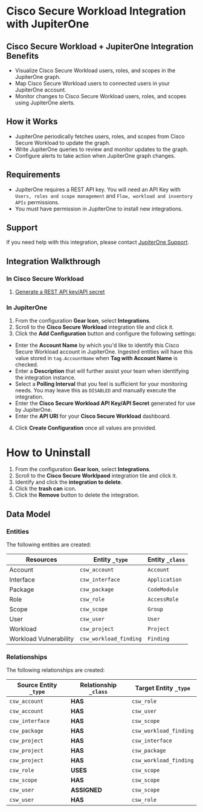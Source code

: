 # Cisco Secure Workload Integration with JupiterOne

## Cisco Secure Workload + JupiterOne Integration Benefits

- Visualize Cisco Secure Workload users, roles, and scopes in the JupiterOne
  graph.
- Map Cisco Secure Workload users to connected users in your JupiterOne account.
- Monitor changes to Cisco Secure Workload users, roles, and scopes using
  JupiterOne alerts.

## How it Works

- JupiterOne periodically fetches users, roles, and scopes from Cisco Secure
  Workload to update the graph.
- Write JupiterOne queries to review and monitor updates to the graph.
- Configure alerts to take action when JupiterOne graph changes.

## Requirements

- JupiterOne requires a REST API key. You will need an API Key with
  `Users, roles and scope management` and `Flow, workload and inventory APIs`
  permissions.
- You must have permission in JupiterOne to install new integrations.

## Support

If you need help with this integration, please contact
[JupiterOne Support](https://support.jupiterone.io).

## Integration Walkthrough

### In Cisco Secure Workload

1. [Generate a REST API key/API secret](https://www.cisco.com/c/en/us/td/docs/security/workload_security/secure_workload/openapi/csw_openapi_pointer.html)

### In JupiterOne

1. From the configuration **Gear Icon**, select **Integrations**.
2. Scroll to the **Cisco Secure Workload** integration tile and click it.
3. Click the **Add Configuration** button and configure the following settings:

- Enter the **Account Name** by which you'd like to identify this Cisco Secure
  Workload account in JupiterOne. Ingested entities will have this value stored
  in `tag.AccountName` when **Tag with Account Name** is checked.
- Enter a **Description** that will further assist your team when identifying
  the integration instance.
- Select a **Polling Interval** that you feel is sufficient for your monitoring
  needs. You may leave this as `DISABLED` and manually execute the integration.
- Enter the **Cisco Secure Workload API Key/API Secret** generated for use by
  JupiterOne.
- Enter the **API URI** for your **Cisco Secure Workload** dashboard.

4. Click **Create Configuration** once all values are provided.

# How to Uninstall

1. From the configuration **Gear Icon**, select **Integrations**.
2. Scroll to the **Cisco Secure Worklpaod** integration tile and click it.
3. Identify and click the **integration to delete**.
4. Click the **trash can** icon.
5. Click the **Remove** button to delete the integration.

<!-- {J1_DOCUMENTATION_MARKER_START} -->
<!--
********************************************************************************
NOTE: ALL OF THE FOLLOWING DOCUMENTATION IS GENERATED USING THE
"j1-integration document" COMMAND. DO NOT EDIT BY HAND! PLEASE SEE THE DEVELOPER
DOCUMENTATION FOR USAGE INFORMATION:

https://github.com/JupiterOne/sdk/blob/main/docs/integrations/development.md
********************************************************************************
-->

## Data Model

### Entities

The following entities are created:

| Resources              | Entity `_type`         | Entity `_class` |
| ---------------------- | ---------------------- | --------------- |
| Account                | `csw_account`          | `Account`       |
| Interface              | `csw_interface`        | `Application`   |
| Package                | `csw_package`          | `CodeModule`    |
| Role                   | `csw_role`             | `AccessRole`    |
| Scope                  | `csw_scope`            | `Group`         |
| User                   | `csw_user`             | `User`          |
| Workload               | `csw_project`          | `Project`       |
| Workload Vulnerability | `csw_workload_finding` | `Finding`       |

### Relationships

The following relationships are created:

| Source Entity `_type` | Relationship `_class` | Target Entity `_type`  |
| --------------------- | --------------------- | ---------------------- |
| `csw_account`         | **HAS**               | `csw_role`             |
| `csw_account`         | **HAS**               | `csw_user`             |
| `csw_interface`       | **HAS**               | `csw_scope`            |
| `csw_package`         | **HAS**               | `csw_workload_finding` |
| `csw_project`         | **HAS**               | `csw_interface`        |
| `csw_project`         | **HAS**               | `csw_package`          |
| `csw_project`         | **HAS**               | `csw_workload_finding` |
| `csw_role`            | **USES**              | `csw_scope`            |
| `csw_scope`           | **HAS**               | `csw_scope`            |
| `csw_user`            | **ASSIGNED**          | `csw_scope`            |
| `csw_user`            | **HAS**               | `csw_role`             |

<!--
********************************************************************************
END OF GENERATED DOCUMENTATION AFTER BELOW MARKER
********************************************************************************
-->
<!-- {J1_DOCUMENTATION_MARKER_END} -->
